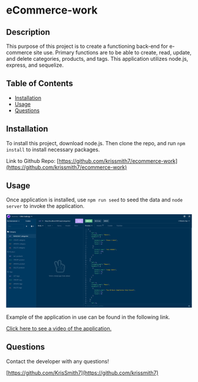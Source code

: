 
  # eCommerce-work
  

  ## Description
  This purpose of this project is to create a functioning back-end for e-commerce site use. Primary functions are to be able to create, read, update, and delete categories, products, and tags. This application utilizes node.js, express, and sequelize.

  ## Table of Contents
  * [Installation](#installation)
  * [Usage](#usage)
  * [Questions](#questions)

  ## Installation 
  To install this project, download node.js. Then clone the repo, and run `npm install` to install necessary packages.

  Link to Github Repo: [https://github.com/krissmith7/ecommerce-work](https://github.com/krissmith7/ecommerce-work)

  ## Usage
  Once application is installed, use `npm run seed` to seed the data and `node server` to invoke the application.

![screenshot of application](./assets/screenshot_application.png)

  Example of the application in use can be found in the following link.
  
  [Click here to see a video of the application.](https://watch.screencastify.com/v/QqtUyvInMpS2pQmsk3sW)

  ## Questions
  Contact the developer with any questions!

[https://github.com/KrisSmith7](https://github.com/krissmith7)

